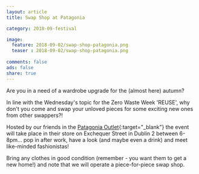 ```yaml
---
layout: article
title: Swap Shop at Patagonia

category: 2018-09-festival

image:
  feature: 2018-09-02/swap-shop-patagonia.png
  teaser : 2018-09-02/swap-shop-patagonia.png
  
comments: false
ads: false
share: true
---
```

Are you in a need of a wardrobe upgrade for the (almost here) autumn? 

In line with the Wednesday's topic for the Zero Waste Week 'REUSE', why don't you come and swap your unloved pieces for some exciting new ones from other swappers?! 

Hosted by our friends in the [Patagonia Outlet](http://eu.patagonia.com/ie/en/home/){:target="_blank"} the event will take place in their store on Exchequer Street in Dublin 2 between 6-8pm... pop in after work, have a look (and maybe even a drink) and meet like-minded fashionistas!

Bring any clothes in good condition (remember - you want them to get a new home!) and note that we will operate a piece-for-piece swap shop.





